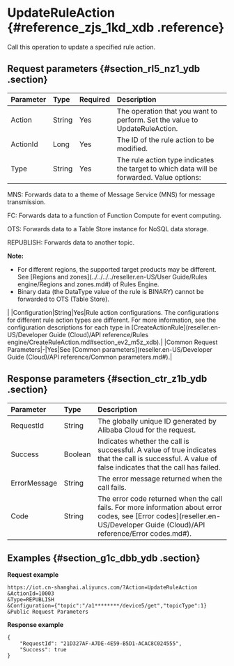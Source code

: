 # UpdateRuleAction {#reference_zjs_1kd_xdb .reference}

Call this operation to update a specified rule action.

## Request parameters {#section_rl5_nz1_ydb .section}

|Parameter|Type|Required|Description|
|:--------|:---|:-------|:----------|
|Action|String|Yes|The operation that you want to perform. Set the value to UpdateRuleAction.|
|ActionId|Long|Yes|The ID of the rule action to be modified.|
|Type|String|Yes| The rule action type indicates the target to which data will be forwarded. Value options:

 MNS: Forwards data to a theme of Message Service \(MNS\) for message transmission.

 FC: Forwards data to a function of Function Compute for event computing.

 OTS: Forwards data to a Table Store instance for NoSQL data storage.

 REPUBLISH: Forwards data to another topic.

 **Note:** 

-   For different regions, the supported target products may be different. See [Regions and zones](../../../../reseller.en-US/User Guide/Rules engine/Regions and zones.md#) of Rules Engine.
-   Binary data \(the DataType value of the rule is BINARY\) cannot be forwarded to OTS \(Table Store\).

 |
|Configuration|String|Yes|Rule action configurations. The configurations for different rule action types are different. For more information, see the configuration descriptions for each type in [CreateActionRule](reseller.en-US/Developer Guide (Cloud)/API reference/Rules engine/CreateRuleAction.md#section_ev2_m5z_xdb).|
|Common Request Parameters|-|Yes|See [Common parameters](reseller.en-US/Developer Guide (Cloud)/API reference/Common parameters.md#).|

## Response parameters {#section_ctr_z1b_ydb .section}

|Parameter|Type|Description|
|:--------|:---|:----------|
|RequestId|String|The globally unique ID generated by Alibaba Cloud for the request.|
|Success|Boolean|Indicates whether the call is successful. A value of true indicates that the call is successful. A value of false indicates that the call has failed.|
|ErrorMessage|String|The error message returned when the call fails.|
|Code|String|The error code returned when the call fails. For more information about error codes, see [Error codes](reseller.en-US/Developer Guide (Cloud)/API reference/Error codes.md#).|

## Examples {#section_g1c_dbb_ydb .section}

**Request example**

```
https://iot.cn-shanghai.aliyuncs.com/?Action=UpdateRuleAction
&ActionId=10003
&Type=REPUBLISH
&Configuration={"topic":"/a1********/device5/get","topicType":1}
&Public Request Parameters
```

**Response example**

```
{
    "RequestId": "21D327AF-A7DE-4E59-B5D1-ACAC8C024555",
    "Success": true
}
```

